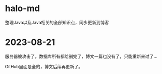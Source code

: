 # halo-md
整理Java以及Java相关的全部知识点，同步更新到博客

# 2023-08-21

服务器被攻击了，数据库所有都给删完了，博文一篇也没有了，只能重新来过了...

GitHub里面是全的，博文后续再更新了。
